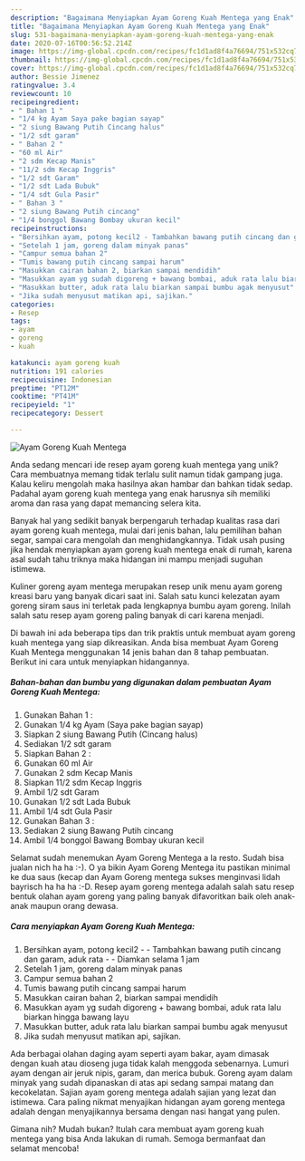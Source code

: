 ```yaml
---
description: "Bagaimana Menyiapkan Ayam Goreng Kuah Mentega yang Enak"
title: "Bagaimana Menyiapkan Ayam Goreng Kuah Mentega yang Enak"
slug: 531-bagaimana-menyiapkan-ayam-goreng-kuah-mentega-yang-enak
date: 2020-07-16T00:56:52.214Z
image: https://img-global.cpcdn.com/recipes/fc1d1ad8f4a76694/751x532cq70/ayam-goreng-kuah-mentega-foto-resep-utama.jpg
thumbnail: https://img-global.cpcdn.com/recipes/fc1d1ad8f4a76694/751x532cq70/ayam-goreng-kuah-mentega-foto-resep-utama.jpg
cover: https://img-global.cpcdn.com/recipes/fc1d1ad8f4a76694/751x532cq70/ayam-goreng-kuah-mentega-foto-resep-utama.jpg
author: Bessie Jimenez
ratingvalue: 3.4
reviewcount: 10
recipeingredient:
- " Bahan 1 "
- "1/4 kg Ayam Saya pake bagian sayap"
- "2 siung Bawang Putih Cincang halus"
- "1/2 sdt garam"
- " Bahan 2 "
- "60 ml Air"
- "2 sdm Kecap Manis"
- "11/2 sdm Kecap Inggris"
- "1/2 sdt Garam"
- "1/2 sdt Lada Bubuk"
- "1/4 sdt Gula Pasir"
- " Bahan 3 "
- "2 siung Bawang Putih cincang"
- "1/4 bonggol Bawang Bombay ukuran kecil"
recipeinstructions:
- "Bersihkan ayam, potong kecil2 - Tambahkan bawang putih cincang dan garam, aduk rata - Diamkan selama 1 jam"
- "Setelah 1 jam, goreng dalam minyak panas"
- "Campur semua bahan 2"
- "Tumis bawang putih cincang sampai harum"
- "Masukkan cairan bahan 2, biarkan sampai mendidih"
- "Masukkan ayam yg sudah digoreng + bawang bombai, aduk rata lalu biarkan hingga bawang layu"
- "Masukkan butter, aduk rata lalu biarkan sampai bumbu agak menyusut"
- "Jika sudah menyusut matikan api, sajikan."
categories:
- Resep
tags:
- ayam
- goreng
- kuah

katakunci: ayam goreng kuah 
nutrition: 191 calories
recipecuisine: Indonesian
preptime: "PT12M"
cooktime: "PT41M"
recipeyield: "1"
recipecategory: Dessert

---
```



![Ayam Goreng Kuah Mentega](https://img-global.cpcdn.com/recipes/fc1d1ad8f4a76694/751x532cq70/ayam-goreng-kuah-mentega-foto-resep-utama.jpg)

Anda sedang mencari ide resep ayam goreng kuah mentega yang unik? Cara membuatnya memang tidak terlalu sulit namun tidak gampang juga. Kalau keliru mengolah maka hasilnya akan hambar dan bahkan tidak sedap. Padahal ayam goreng kuah mentega yang enak harusnya sih memiliki aroma dan rasa yang dapat memancing selera kita.

Banyak hal yang sedikit banyak berpengaruh terhadap kualitas rasa dari ayam goreng kuah mentega, mulai dari jenis bahan, lalu pemilihan bahan segar, sampai cara mengolah dan menghidangkannya. Tidak usah pusing jika hendak menyiapkan ayam goreng kuah mentega enak di rumah, karena asal sudah tahu triknya maka hidangan ini mampu menjadi suguhan istimewa.

Kuliner goreng ayam mentega merupakan resep unik menu ayam goreng kreasi baru yang banyak dicari saat ini. Salah satu kunci kelezatan ayam goreng siram saus ini terletak pada lengkapnya bumbu ayam goreng. Inilah salah satu resep ayam goreng paling banyak di cari karena menjadi.


Di bawah ini ada beberapa tips dan trik praktis untuk membuat ayam goreng kuah mentega yang siap dikreasikan. Anda bisa membuat Ayam Goreng Kuah Mentega menggunakan 14 jenis bahan dan 8 tahap pembuatan. Berikut ini cara untuk menyiapkan hidangannya.

<!--inarticleads1-->

##### Bahan-bahan dan bumbu yang digunakan dalam pembuatan Ayam Goreng Kuah Mentega:

1. Gunakan  Bahan 1 :
1. Gunakan 1/4 kg Ayam (Saya pake bagian sayap)
1. Siapkan 2 siung Bawang Putih (Cincang halus)
1. Sediakan 1/2 sdt garam
1. Siapkan  Bahan 2 :
1. Gunakan 60 ml Air
1. Gunakan 2 sdm Kecap Manis
1. Siapkan 11/2 sdm Kecap Inggris
1. Ambil 1/2 sdt Garam
1. Gunakan 1/2 sdt Lada Bubuk
1. Ambil 1/4 sdt Gula Pasir
1. Gunakan  Bahan 3 :
1. Sediakan 2 siung Bawang Putih cincang
1. Ambil 1/4 bonggol Bawang Bombay ukuran kecil


Selamat sudah menemukan Ayam Goreng Mentega a la resto. Sudah bisa jualan nich ha ha :-). O ya bikin Ayam Goreng Mentega itu pastikan minimal ke dua saus (kecap dan Ayam Goreng mentega sukses menginvasi lidah bayrisch ha ha ha :-D. Resep ayam goreng mentega adalah salah satu resep bentuk olahan ayam goreng yang paling banyak difavoritkan baik oleh anak-anak maupun orang dewasa. 

<!--inarticleads2-->

##### Cara menyiapkan Ayam Goreng Kuah Mentega:

1. Bersihkan ayam, potong kecil2 - - Tambahkan bawang putih cincang dan garam, aduk rata - - Diamkan selama 1 jam
1. Setelah 1 jam, goreng dalam minyak panas
1. Campur semua bahan 2
1. Tumis bawang putih cincang sampai harum
1. Masukkan cairan bahan 2, biarkan sampai mendidih
1. Masukkan ayam yg sudah digoreng + bawang bombai, aduk rata lalu biarkan hingga bawang layu
1. Masukkan butter, aduk rata lalu biarkan sampai bumbu agak menyusut
1. Jika sudah menyusut matikan api, sajikan.


Ada berbagai olahan daging ayam seperti ayam bakar, ayam dimasak dengan kuah atau dioseng juga tidak kalah menggoda sebenarnya. Lumuri ayam dengan air jeruk nipis, garam, dan merica bubuk. Goreng ayam dalam minyak yang sudah dipanaskan di atas api sedang sampai matang dan kecokelatan. Sajian ayam goreng mentega adalah sajian yang lezat dan istimewa. Cara paling nikmat menyajikan hidangan ayam goreng mentega adalah dengan menyajikannya bersama dengan nasi hangat yang pulen. 

Gimana nih? Mudah bukan? Itulah cara membuat ayam goreng kuah mentega yang bisa Anda lakukan di rumah. Semoga bermanfaat dan selamat mencoba!
